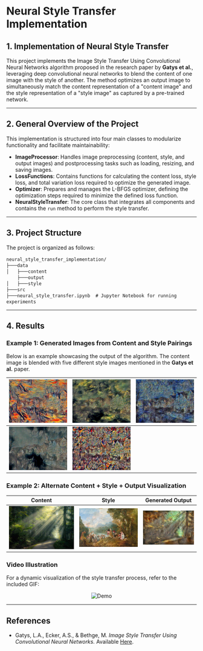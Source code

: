 # Neural Style Transfer Implementation

## 1. Implementation of Neural Style Transfer

This project implements the Image Style Transfer Using Convolutional Neural Networks algorithm proposed in the research paper by **Gatys et al.**, leveraging deep convolutional neural networks to blend the content of one image with the style of another. The method optimizes an output image to simultaneously match the content representation of a "content image" and the style representation of a "style image" as captured by a pre-trained network.

---

## 2. General Overview of the Project

This implementation is structured into four main classes to modularize functionality and facilitate maintainability:

- **ImageProcessor**: Handles image preprocessing (content, style, and output images) and postprocessing tasks such as loading, resizing, and saving images.
- **LossFunctions**: Contains functions for calculating the content loss, style loss, and total variation loss required to optimize the generated image.
- **Optimizer**: Prepares and manages the L-BFGS optimizer, defining the optimization steps required to minimize the defined loss function.
- **NeuralStyleTransfer**: The core class that integrates all components and contains the `run` method to perform the style transfer.

---

## 3. Project Structure

The project is organized as follows:



```
neural_style_transfer_implementation/
├───data
│   ├───content
    ├───output
│   ├───style
├───src
├───neural_style_transfer.ipynb  # Jupyter Notebook for running experiments
```

---

## 4. Results

### Example 1: Generated Images from Content and Style Pairings

Below is an example showcasing the output of the algorithm. The content image is blended with five different style images mentioned in the **Gatys et al.** paper.

| ![result_3](data/output/nst_Tuebingen_der_schrei/Tuebingen_der_schrei_h_400_cw_1800_sw_2.0_tv_0.0.jpg)| ![result_1](data/output/nst_Tuebingen_the_shipwreck_of_the_minotaur/Tuebingen_the_shipwreck_of_the_minotaur_h_400_cw_1000000.0_sw_5000.0_tv_1.0.jpg) | ![result_2](data/output/nst_Tuebingen_Starry_Night/Tuebingen_Starry_Night_h_400_cw_1000000.0_sw_1000.0_tv_1.0.jpg) |
|---------------------------------------------------------------------------------------------------------|------------------------------------------------------------------------------------------------------------------------------------------------------|--------------------------------------------------------------------------------------------------------------------|
|![result_4](data/output/nst_Tuebingen_figure_dans_un_fauteuil/Tuebingen_figure_dans_un_fauteuil_h_400_cw_1000000.0_sw_4000.0_tv_1.0.jpg)             | ![result_5](data/output/nst_Tuebingen_Composition_7/Tuebingen_Composition_7_h_400_cw_5000000.0_sw_4000.0_tv_1.0.jpg)

### Example 2: Alternate Content + Style + Output Visualization

| **Content** | **Style** | **Generated Output** |
|-------------|-----------|----------------------|
| ![content](data/content/nature_1.jpg) | ![style](data/style/the_embarkation_for_cythera.jpg) | ![output](data/output/nst_nature_1_the_embarkation_for_cythera/nature_1_the_embarkation_for_cythera_h_400_cw_1000000.0_sw_1000.0_tv_1.0.jpg) |

### Video Illustration

For a dynamic visualization of the style transfer process, refer to the included GIF:
<p align="center">
  <img src="data/output/nst_nature_1_the_embarkation_for_cythera/nature_1_the_embarkation_for_cythera_h_400_cw_1000000.0_sw_1000.0_tv_1.0.gif" alt="Demo">
</p>

---

## References


- Gatys, L.A., Ecker, A.S., & Bethge, M. *Image Style Transfer Using Convolutional Neural Networks.* Available [Here](https://www.cv-foundation.org/openaccess/content_cvpr_2016/papers/Gatys_Image_Style_Transfer_CVPR_2016_paper.pdf).
